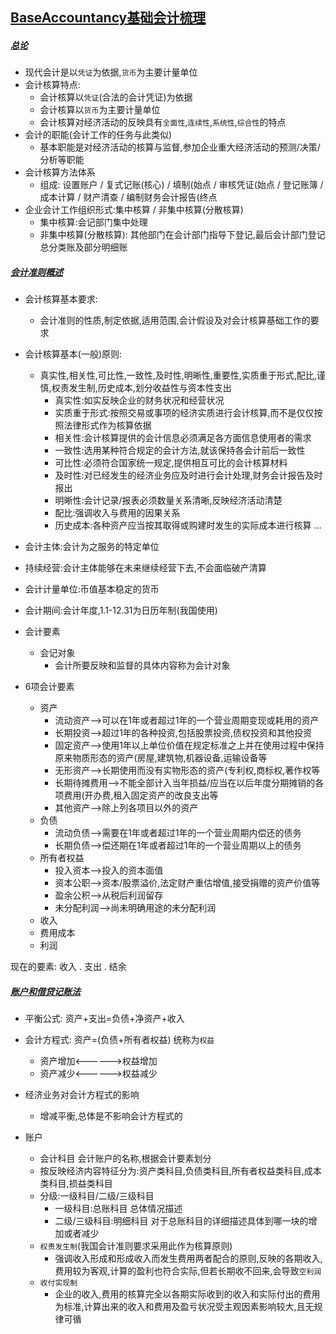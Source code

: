[BaseAccountancy基础会计梳理]()
-------------
##### [总论]()
* 现代会计是以`凭证`为依据,`货币`为主要计量单位
* 会计核算特点:
  * 会计核算以`凭证`(合法的会计凭证)为依据
  * 会计核算以`货币`为主要计量单位
  * 会计核算对经济活动的反映具有`全面性`,`连续性`,`系统性`,`综合性`的特点
* 会计的职能(会计工作的任务与此类似)
  * 基本职能是对经济活动的核算与监督,参加企业重大经济活动的预测/决策/分析等职能
* 会计核算方法体系
  * 组成: 设置账户 / 复式记账(核心) / 填制(始点 / 审核凭证(始点 / 登记账簿 / 成本计算 / 财产清查 / 编制财务会计报告(终点
* 企业会计工作组织形式:集中核算 / 非集中核算(分散核算)
  * 集中核算:会记部门集中处理
  * 非集中核算(分散核算): 其他部门在会计部门指导下登记,最后会计部门登记总分类账及部分明细账
##### [会计准则概述]()
* 会计核算基本要求:
  * 会计准则的性质,制定依据,适用范围,会计假设及对会计核算基础工作的要求
* 会计核算基本(一般)原则:
  * 真实性,相关性,可比性,一致性,及时性,明晰性,重要性,实质重于形式,配比,谨慎,权责发生制,历史成本,划分收益性与资本性支出
     * 真实性:如实反映企业的财务状况和经营状况
     * 实质重于形式:按照交易或事项的经济实质进行会计核算,而不是仅仅按照法律形式作为核算依据
     * 相关性:会计核算提供的会计信息必须满足各方面信息使用者的需求
     * 一致性:选用某种符合规定的会计方法,就该保持各会计前后一致性
     * 可比性:必须符合国家统一规定,提供相互可比的会计核算材料
     * 及时性:对已经发生的经济业务应及时进行会计处理,财务会计报告及时报出
     * 明晰性:会计记录/报表必须数量关系清晰,反映经济活动清楚
     * 配比:强调收入与费用的因果关系
     * 历史成本:各种资产应当按其取得或购建时发生的实际成本进行核算
     ...
     
     
* 会计主体:会计为之服务的特定单位
* 持续经营:会计主体能够在未来继续经营下去,不会面临破产清算
* 会计计量单位:币值基本稳定的货币
* 会计期间:会计年度,1.1-12.31为日历年制(我国使用)

* 会计要素
  * 会记对象
    * 会计所要反映和监督的具体内容称为会计对象
    
* 6项会计要素
  * 资产
    * 流动资产-->可以在1年或者超过1年的一个营业周期变现或耗用的资产
    * 长期投资-->超过1年的各种投资,包括股票投资,债权投资和其他投资
    * 固定资产-->使用1年以上单位价值在规定标准之上并在使用过程中保持原来物质形态的资产(房屋,建筑物,机器设备,运输设备等
    * 无形资产-->长期使用而没有实物形态的资产(专利权,商标权,著作权等
    * 长期待摊费用-->不能全部计入当年损益/应当在以后年度分期摊销的各项费用(开办费,租入固定资产的改良支出等
    * 其他资产-->除上列各项目以外的资产
  * 负债
    * 流动负债-->需要在1年或者超过1年的一个营业周期内偿还的债务
    * 长期负债-->偿还期在1年或者超过1年的一个营业周期以上的债务
  * 所有者权益
    * 投入资本-->投入的资本面值
    * 资本公职-->资本/股票溢价,法定财产重估增值,接受捐赠的资产价值等
    * 盈余公积-->从税后利润留存
    * 未分配利润-->尚未明确用途的未分配利润
  * 收入
  * 费用成本  
  * 利润  

现在的要素: 收入   .  支出   .   结余

##### [账户和借贷记账法]()
* 平衡公式:   资产+支出=负债+净资产+收入
* 会计方程式: 资产=(负债+所有者权益)    统称为`权益`
  * 资产增加<------>权益增加
  * 资产减少<------>权益减少
* 经济业务对会计方程式的影响
  * 增减平衡,总体是不影响会计方程式的
  
* 账户
  * 会计科目    会计账户的名称,根据会计要素划分
  * 按反映经济内容特征分为:资产类科目,负债类科目,所有者权益类科目,成本类科目,损益类科目
  * 分级:一级科目/二级/三级科目
    * 一级科目:总账科目   总体情况描述
    * 二级/三级科目:明细科目    对于总账科目的详细描述具体到哪一块的增加或者减少
  * `权责发生制`(我国会计准则要求采用此作为核算原则)
    * 强调收入形成和形成收入而发生费用两者配合的原则,反映的各期收入,费用较为客观,计算的盈利也符合实际,但若长期收不回来,会导致`空利润`
  * `收付实现制`
    * 企业的收入,费用的核算完全以各期实际收到的收入和实际付出的费用为标准,计算出来的收入和费用及盈亏状况受主观因素影响较大,且无规律可循
  
  
    
     
    
